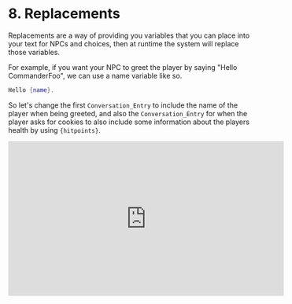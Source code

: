 # 8. Replacements

Replacements are a way of providing you variables that you can place into your text for NPCs and choices, then at runtime the system will replace those variables.

For example, if you want your NPC to greet the player by saying "Hello CommanderFoo", we can use a name variable like so.

```lua
Hello {name}.
```

So let's change the first `Conversation_Entry` to include the name of the player when being greeted, and also the `Conversation_Entry` for when the player asks for cookies to also include some information about the players health by using `{hitpoints}`.

<iframe width="560" height="315" src="https://www.youtube.com/embed/1ENUFlVxkKU" title="YouTube video player" frameborder="0" allow="accelerometer; autoplay; clipboard-write; encrypted-media; gyroscope; picture-in-picture" allowfullscreen></iframe>
